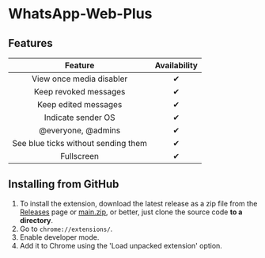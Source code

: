 # WhatsApp-Web-Plus


## Features
|               Feature               | Availability |
|:-----------------------------------:|:------------:|
|      View once media disabler       |      ✔       |
|        Keep revoked messages        |      ✔       |
|        Keep edited messages         |      ✔       |
|         Indicate sender OS          |      ✔       |
|         @everyone, @admins          |      ✔       |
| See blue ticks without sending them |      ✔       |
|             Fullscreen              |      ✔       |


## Installing from GitHub
1. To install the extension, download the latest release as a zip file from the [Releases](https://github.com/Schwartzblat/WhatsApp-Web-Plus/releases) page or [main.zip](https://github.com/Schwartzblat/WhatsApp-Web-Plus/archive/refs/heads/main.zip), or better, just clone the source code
**to a directory**.
2. Go to `chrome://extensions/`.
3. Enable developer mode.
4. Add it to Chrome using the 'Load unpacked extension' option.
